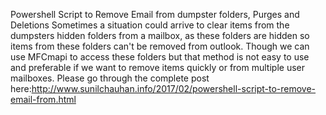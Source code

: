 Powershell Script to Remove Email from dumpster folders, Purges and Deletions
Sometimes a situation could arrive to clear items from the dumpsters hidden folders from a mailbox, as these folders are hidden so items from these folders can't be removed from outlook.
Though we can use MFCmapi to access these folders but that method is not easy to use and preferable if we want to remove items quickly or from multiple user mailboxes.
Please go through the complete post here:http://www.sunilchauhan.info/2017/02/powershell-script-to-remove-email-from.html
